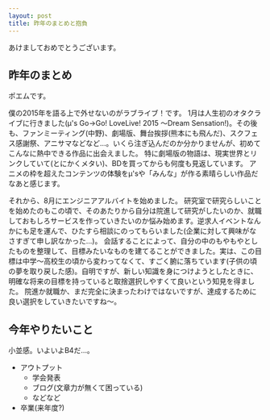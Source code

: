 ```yaml
---
layout: post
title: 昨年のまとめと抱負
---
```


あけましておめでとうございます。

## 昨年のまとめ

ポエムです。

僕の2015年を語る上で外せないのがラブライブ！です。
1月は人生初のオタクライブに行きました(μ's Go→Go! LoveLive! 2015 ～Dream Sensation!)。その後も、ファンミーティング(中野)、劇場版、舞台挨拶(熊本にも飛んだ)、スクフェス感謝祭、アニサマなどなど...。いくら注ぎ込んだのか分かりませんが、初めてこんなに熱中できる作品に出会えました。
特に劇場版の物語は、現実世界とリンクしていて(とにかくメタい)、BDを買ってからも何度も見返しています。
アニメの枠を超えたコンテンツの体験をμ'sや「みんな」が作る素晴らしい作品だなあと感じます。

それから、8月にエンジニアアルバイトを始めました。
研究室で研究らしいことを始めたのもこの頃で、そのあたりから自分は院進して研究がしたいのか、就職しておもしろサービスを作っていきたいのか悩み始めます。逆求人イベントなんかにも足を運んで、ひたすら相談にのってもらいました(企業に対して興味がなさすぎて申し訳なかった...)。
会話することによって、自分の中のもやもやとしたものを整理して、目標みたいなものを建てることができました。実は、この目標は中学〜高校生の頃から変わってなくて、すごく腑に落ちています(子供の頃の夢を取り戻した感)。自明ですが、新しい知識を身につけようとしたときに、明確な将来の目標を持っていると取捨選択しやすくて良いという知見を得ました。
院進か就職か、まだ完全に決まったわけではないですが、達成するために良い選択をしていきたいですね〜。

## 今年やりたいこと

小並感。いよいよB4だ...。

- アウトプット
    - 学会発表
    - ブログ(文章力が無くて困っている)
    - などなど
- 卒業(来年度?)
